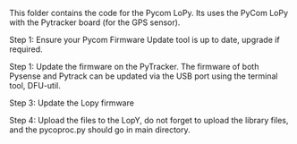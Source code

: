 This folder contains the code for the Pycom LoPy.
Its uses the PyCom LoPy with the Pytracker board (for the GPS sensor).


Step 1: Ensure your Pycom Firmware Update tool is up to date, upgrade if required.

Step 1: Update the firmware on the PyTracker. The firmware of both Pysense and Pytrack can be updated via the USB port 
        using the terminal tool, DFU-util.  
        
Step 3: Update the Lopy firmware 

Step 4: Upload the files to the LopY, do not forget to upload the library files, and the pycoproc.py should go in main directory. 

